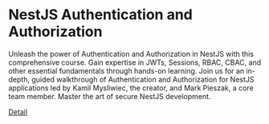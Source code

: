 # NestJS Authentication and Authorization

Unleash the power of Authentication and Authorization in NestJS with this comprehensive course. Gain expertise in JWTs, Sessions, RBAC, CBAC, and other essential fundamentals through hands-on learning. Join us for an in-depth, guided walkthrough of Authentication and Authorization for NestJS applications led by Kamil Mysliwiec, the creator, and Mark Pieszak, a core team member. Master the art of secure NestJS development. 

[Detail](https://eduitfree.com/courses/nestjs-authentication-and-authorization)